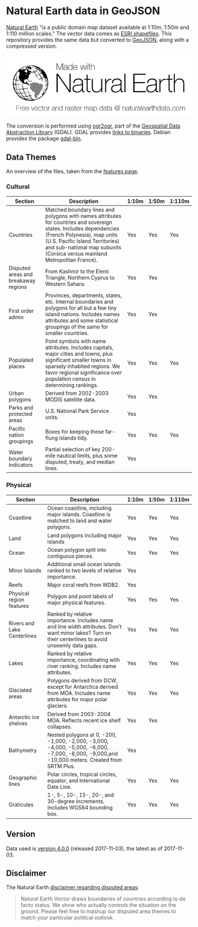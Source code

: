 # Natural Earth data in GeoJSON

[Natural Earth](http://www.naturalearthdata.com) "is a public domain map dataset available at 1:10m, 1:50m and 1:110 million scales."
The vector data comes as [ESRI shapefiles](http://www.esri.com/library/whitepapers/pdfs/shapefile.pdf).
This repository provides the same data but converted to [GeoJSON](http://geojson.org), along with a compressed version.

<img src="logo.png">

The conversion is performed using [ogr2ogr](http://www.gdal.org/ogr2ogr.html), part of the [Geospatial Data Abstraction Library](http://www.gdal.org) (GDAL).
GDAL provides [links to binaries](https://trac.osgeo.org/gdal/wiki/DownloadingGdalBinaries).
Debian provides the package [gdal-bin](https://packages.debian.org/gdal-bin).

## Data Themes

An overview of the files, taken from the [features page](http://www.naturalearthdata.com/features).

### Cultural

| Section | Description | 1:10m | 1:50m | 1:110m |
| --- | --- | --- | --- | --- |
| Countries | Matched boundary lines and polygons with names attributes for countries and sovereign states. Includes dependencies (French Polynesia), map units (U.S. Pacific Island Territories) and sub-national map subunits (Corsica versus mainland Metropolitan France). | Yes | Yes | Yes |
| Disputed areas and breakaway regions | From Kashmir to the Elemi Triangle, Northern Cyprus to Western Sahara. | Yes | Yes | |
| First order admin | Provinces, departments, states, etc. Internal boundaries and polygons for all but a few tiny island nations. Includes names attributes and some statistical groupings of the same for smaller countries. | Yes | Yes | |
| Populated places | Point symbols with name attributes. Includes capitals, major cities and towns, plus significant smaller towns in sparsely inhabited regions. We favor regional significance over population census in determining rankings. | Yes | Yes | Yes |
| Urban polygons | Derived from 2002-2003 MODIS satellite data. | Yes | Yes | |
| Parks and protected areas | U.S. National Park Service units. | Yes | | |
| Pacific nation groupings | Boxes for keeping these far-flung islands tidy. | Yes | Yes | Yes |
| Water boundary indicators | Partial selection of key 200-mile nautical limits, plus some disputed, treaty, and median lines. | Yes | | |

### Physical

| Section | Description | 1:10m | 1:50m | 1:110m |
| --- | --- | --- | --- | --- |
| Coastline | Ocean coastline, including major islands. Coastline is matched to land and water polygons. | Yes | Yes | Yes |
| Land | Land polygons including major islands | Yes | Yes | Yes |
| Ocean | Ocean polygon split into contiguous pieces. | Yes | Yes | Yes |
| Minor Islands | Additional small ocean islands ranked to two levels of relative importance. | Yes | | |
| Reefs | Major coral reefs from WDB2. | Yes | | |
| Physical region features | Polygon and point labels of major physical features. | Yes | Yes | Yes |
| Rivers and Lake Centerlines | Ranked by relative importance. Includes name and line width attributes. Don't want minor lakes? Turn on their centerlines to avoid unseemly data gaps. | Yes | Yes | Yes |
| Lakes | Ranked by relative importance, coordinating with river ranking. Includes name attributes. | Yes | Yes | Yes |
| Glaciated areas | Polygons derived from DCW, except for Antarctica derived from MOA. Includes name attributes for major polar glaciers. | Yes | Yes | Yes |
| Antarctic ice shelves | Derived from 2003-2004 MOA. Reflects recent ice shelf collapses. | Yes | Yes | |
| Bathymetry | Nested polygons at 0, -200, -1,000, -2,000, -3,000, -4,000, -5,000, -6,000, -7,000, -8,000, -9,000,and -10,000 meters. Created from SRTM Plus. | Yes | | |
| Geographic lines | Polar circles, tropical circles, equator, and International Date Line. | Yes | Yes | Yes |
| Graticules | 1-, 5-, 10-, 15-, 20-, and 30-degree increments. Includes WGS84 bounding box. | Yes | Yes | Yes |

## Version

Data used is [version 4.0.0](http://www.naturalearthdata.com/updates/mail.cgi?flavor=archive;list=updates;id=20171103122417) (released 2017-11-03), the latest as of 2017-11-03.

## Disclaimer

The Natural Earth [disclaimer regarding disputed areas](http://www.naturalearthdata.com/downloads/10m-cultural-vectors/10m-admin-0-countries/):

> Natural Earth Vector draws boundaries of countries according to de facto status.
> We show who actually controls the situation on the ground.
> Please feel free to mashup our disputed area themes to match your particular political outlook.

